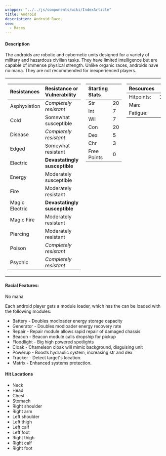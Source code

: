```yaml
---
wrapper: "../../js/components/wiki/IndexArticle"
title: Android
description: Android Race.
see:
  - Races
---
```

#### Description
The androids are robotic and cybernetic units designed for a variety of military and hazardous civilian tasks.  They have limited intelligence but are capable of immense physical strength.  Unlike organic races, androids have no mana.  They are not recommended for inexperienced players.

<table border="0">
<tr valign="top"><td>

| Resistances    | Resistance or Vulnerability   |
| :------------- | :---------------------------- |
| Asphyxiation   | *Completely resistant*        |
| Cold           | Somewhat susceptible          |
| Disease        | *Completely resistant*        |
| Edged          | Somewhat resistant            |
| Electric       | **Devastatingly susceptible** |
| Energy         | Moderately susceptible        |
| Fire           | Moderately resistant          |
| Magic Electric | **Devastatingly susceptible** |
| Magic Fire     | Moderately resistant          |
| Piercing       | Moderately resistant          |
| Poison         | *Completely resistant*        |
| Psychic        | *Completely resistant*        |

</td><td>

| Starting Stats |      |
| :------------- | :--- |
| Str            |   20 |
| Int            |    7 |
| Wil            |    7 |
| Con            |   20 |
| Dex            |    5 |
| Chr            |    3 |
| Free Points    |    0 |

</td><td>

| Resources  |       |
| :--------- | :---: |
| Hitpoints: |   100 |
| Man:       |     0 |
| Fatigue:   |    61 |

</td></tr></table>

#### Racial Features:
No mana

Each android player gets a module loader, which has the can be loaded with the following modules:

* Battery    - Doubles modloader energy storage capacity<br>
* Generator  - Doubles modloader energy recovery rate<br>
* Repair     - Repair module allows rapid repair of damaged chassis<br>
* Beacon     - Beacon module calls dropship for pickup<br>
* Floodlight - Big high powered spotlights<br>
* Cloak      - Chameleon cloak will mimic background, disguising unit<br>
* Powerup    - Boosts hydraulic system, increasing str and dex<br>
* Tracker    - Detect target's location.<br>
* Matrix     - Enhanced systems protection.<br>

#### Hit Locations
* Neck
* Head
* Chest
* Stomach
* Right shoulder
* Right arm
* Left shoulder
* Left thigh
* Left calf
* Left foot
* Right thigh
* Right calf
* Right foot